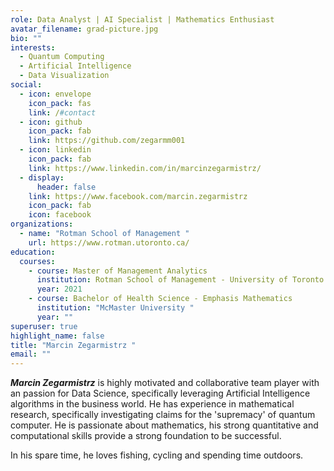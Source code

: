 ```yaml
---
role: Data Analyst | AI Specialist | Mathematics Enthusiast
avatar_filename: grad-picture.jpg
bio: ""
interests:
  - Quantum Computing
  - Artificial Intelligence
  - Data Visualization
social:
  - icon: envelope
    icon_pack: fas
    link: /#contact
  - icon: github
    icon_pack: fab
    link: https://github.com/zegarmm001
  - icon: linkedin
    icon_pack: fab
    link: https://www.linkedin.com/in/marcinzegarmistrz/
  - display:
      header: false
    link: https://www.facebook.com/marcin.zegarmistrz
    icon_pack: fab
    icon: facebook
organizations:
  - name: "Rotman School of Management "
    url: https://www.rotman.utoronto.ca/
education:
  courses:
    - course: Master of Management Analytics
      institution: Rotman School of Management - University of Toronto
      year: 2021
    - course: Bachelor of Health Science - Emphasis Mathematics
      institution: "McMaster University "
      year: ""
superuser: true
highlight_name: false
title: "Marcin Zegarmistrz "
email: ""
---
```

***Marcin Zegarmistrz*** is highly motivated and collaborative team player with an passion for Data Science, specifically leveraging Artificial Intelligence algorithms in the business world. He has experience in mathematical research, specifically investigating claims for the 'supremacy' of quantum computer. He is passionate about mathematics, his strong quantitative and computational skills provide a strong foundation to be successful.

In his spare time, he loves fishing, cycling and spending time outdoors.
